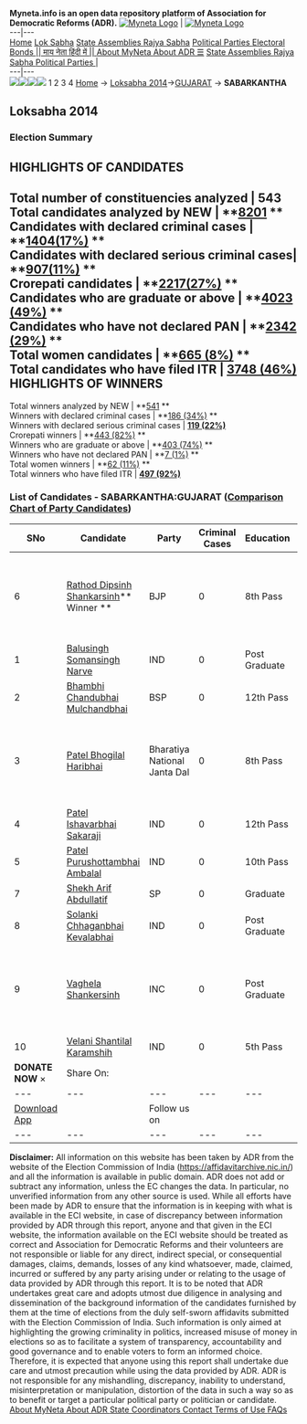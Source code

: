 **Myneta.info is an open data repository platform of Association for Democratic Reforms (ADR).**
[![Myneta Logo](https://www.myneta.info/lib/img/myneta-logo.png)](https://www.myneta.info/) | [![Myneta Logo](https://www.myneta.info/lib/img/adr-logo.png)](https://adrindia.org)  
---|---  
[Home](https://www.myneta.info/) [Lok Sabha](https://www.myneta.info/#ls "Lok Sabha") [ State Assemblies ](https://www.myneta.info/#sa "State Assemblies") [Rajya Sabha](https://www.myneta.info/#rs "Rajya Sabha") [Political Parties ](https://www.myneta.info/party "Political Parties") [ Electoral Bonds ](https://www.myneta.info/electoral_bonds "Electoral Bonds") [ || माय नेता हिंदी में || ](https://translate.google.co.in/translate?prev=hp&hl=en&js=y&u=www.myneta.info&sl=en&tl=hi&history_state0=) [ About MyNeta ](https://adrindia.org/content/about-myneta) [ About ADR ](https://adrindia.org/about-adr/who-we-are) [☰](javascript:void\(0\))
[ State Assemblies ](https://www.myneta.info/#sa "State Assemblies") [ Rajya Sabha ](https://www.myneta.info/#rs "Rajya Sabha") [ Political Parties ](https://www.myneta.info/party "Political Parties")
|   
---|---  
![](https://www.myneta.info/lib/img/banner/banner-1.png)![](https://www.myneta.info/lib/img/banner/banner-2.png)![](https://www.myneta.info/lib/img/banner/banner-3.png)![](https://www.myneta.info/lib/img/banner/banner-4.png)
1  2  3  4 
[Home](https://www.myneta.info/) → [Loksabha 2014](https://www.myneta.info/ls2014/)→[GUJARAT](https://www.myneta.info/ls2014/index.php?action=show_constituencies&state_id=6) → **SABARKANTHA**
### 
## Loksabha 2014
###  Election Summary 
HIGHLIGHTS OF CANDIDATES  
---  
Total number of constituencies analyzed |  543   
Total candidates analyzed by NEW | **[8201](https://www.myneta.info/ls2014/index.php?action=summary&subAction=candidates_analyzed&sort=candidate#summary) **  
Candidates with declared criminal cases | **[1404(17%)](https://www.myneta.info/ls2014/index.php?action=summary&subAction=crime&sort=candidate#summary) **  
Candidates with declared serious criminal cases| **[907(11%)](https://www.myneta.info/ls2014/index.php?action=summary&subAction=serious_crime&sort=candidate#summary) **  
Crorepati candidates | **[2217(27%)](https://www.myneta.info/ls2014/index.php?action=summary&subAction=crorepati&sort=candidate#summary) **  
Candidates who are graduate or above | **[4023 (49%)](https://www.myneta.info/ls2014/index.php?action=summary&subAction=education&sort=candidate#summary) **  
Candidates who have not declared PAN | **[2342 (29%)](https://www.myneta.info/ls2014/index.php?action=summary&subAction=without_pan&sort=candidate#summary) **  
Total women candidates | **[665 (8%)](https://www.myneta.info/ls2014/index.php?action=summary&subAction=women_candidate&sort=candidate#summary) **  
Total candidates who have filed ITR | [**3748 (46%)**](https://www.myneta.info/ls2014/index.php?action=summary&subAction=filed_itr&sort=candidate#summary)  
HIGHLIGHTS OF WINNERS  
---  
Total winners analyzed by NEW | **[541](https://www.myneta.info/ls2014/index.php?action=summary&subAction=winner_analyzed&sort=candidate#summary) **  
Winners with declared criminal cases | **[186 (34%)](https://www.myneta.info/ls2014/index.php?action=summary&subAction=winner_crime&sort=candidate#summary) **  
Winners with declared serious criminal cases | **[119 (22%)](https://www.myneta.info/ls2014/index.php?action=summary&subAction=winner_serious_crime&sort=candidate#summary)**  
Crorepati winners | **[443 (82%)](https://www.myneta.info/ls2014/index.php?action=summary&subAction=winner_crorepati&sort=candidate#summary) **  
Winners who are graduate or above | **[403 (74%)](https://www.myneta.info/ls2014/index.php?action=summary&subAction=winner_education&sort=candidate#summary) **  
Winners who have not declared PAN | **[7 (1%)](https://www.myneta.info/ls2014/index.php?action=summary&subAction=winner_without_pan&sort=candidate#summary) **  
Total women winners | **[62 (11%)](https://www.myneta.info/ls2014/index.php?action=summary&subAction=winner_women&sort=candidate#summary) **  
Total winners who have filed ITR | [**497 (92%)**](https://www.myneta.info/ls2014/index.php?action=summary&subAction=winner_filed_itr&sort=candidate#summary)  
### List of Candidates - SABARKANTHA:GUJARAT ([Comparison Chart of Party Candidates](https://www.myneta.info/ls2014/comparisonchart.php?constituency_id=270))
SNo | Candidate| Party| Criminal Cases| Education| Age| Total Assets| Liabilities  
---|---|---|---|---|---|---|---  
6  | [Rathod Dipsinh Shankarsinh](https://www.myneta.info/ls2014/candidate.php?candidate_id=6552)** Winner ** | BJP | 0 | 8th Pass| 62 | ![](https://myneta.info/image_v2.php?myneta_folder=ls2014&candidate_id=6552&col=ta) | ![](https://myneta.info/image_v2.php?myneta_folder=ls2014&candidate_id=6552&col=lia)  
1  | [Balusingh Somansingh Narve](https://www.myneta.info/ls2014/candidate.php?candidate_id=6561) | IND | 0 | Post Graduate| 70 | Rs 6,65,409 ~ 6 Lacs+ | Rs 3,600 ~ 3 Thou+  
2  | [Bhambhi Chandubhai Mulchandbhai](https://www.myneta.info/ls2014/candidate.php?candidate_id=4905) | BSP | 0 | 12th Pass| 43 | Rs 8,58,000 ~ 8 Lacs+ | Rs 4,00,000 ~ 4 Lacs+  
3  | [Patel Bhogilal Haribhai](https://www.myneta.info/ls2014/candidate.php?candidate_id=6556) | Bharatiya National Janta Dal | 0 | 8th Pass| 45 | ![](https://myneta.info/image_v2.php?myneta_folder=ls2014&candidate_id=6556&col=ta) | ![](https://myneta.info/image_v2.php?myneta_folder=ls2014&candidate_id=6556&col=lia)  
4  | [Patel Ishavarbhai Sakaraji](https://www.myneta.info/ls2014/candidate.php?candidate_id=6549) | IND | 0 | 12th Pass| 47 | Rs 7,93,300 ~ 7 Lacs+ | Rs 0 ~   
5  | [Patel Purushottambhai Ambalal](https://www.myneta.info/ls2014/candidate.php?candidate_id=6564) | IND | 0 | 10th Pass| 58 | Rs 39,90,000 ~ 39 Lacs+ | Rs 1,25,000 ~ 1 Lacs+  
7  | [Shekh Arif Abdullatif](https://www.myneta.info/ls2014/candidate.php?candidate_id=6557) | SP | 0 | Graduate| 36 | Rs 13,98,500 ~ 13 Lacs+ | Rs 10,51,000 ~ 10 Lacs+  
8  | [Solanki Chhaganbhai Kevalabhai](https://www.myneta.info/ls2014/candidate.php?candidate_id=6550) | IND | 0 | Post Graduate| 68 | Rs 28,05,000 ~ 28 Lacs+ | Rs 0 ~   
9  | [Vaghela Shankersinh](https://www.myneta.info/ls2014/candidate.php?candidate_id=6551) | INC | 0 | Post Graduate| 74 | ![](https://myneta.info/image_v2.php?myneta_folder=ls2014&candidate_id=6551&col=ta) | ![](https://myneta.info/image_v2.php?myneta_folder=ls2014&candidate_id=6551&col=lia)  
10  | [Velani Shantilal Karamshih](https://www.myneta.info/ls2014/candidate.php?candidate_id=6548) | IND | 0 | 5th Pass| 51 | Rs 54,69,370 ~ 54 Lacs+ | Rs 0 ~   
|  **DONATE NOW** × |  Share On:  | [](https://api.whatsapp.com/send?text=https%3A%2F%2Fmyneta.info%2Fpunjab2022%2Findex.php%3Faction%3Dshow_constituencies%26state_id%3D19) | [](https://www.facebook.com/sharer/sharer.php?u=https%3A%2F%2Fmyneta.info%2Fpunjab2022%2Findex.php%3Faction%3Dshow_constituencies%26state_id%3D19) | [](https://twitter.com/share?url=https%3A%2F%2Fmyneta.info%2Fpunjab2022%2Findex.php%3Faction%3Dshow_constituencies%26state_id%3D19)  
---|---|---|---|---  
| [ Download App ](https://play.google.com/store/apps/details?id=com.webrosoft.myneta1&pcampaignid=pcampaignidMKT-Other-global-all-co-prtnr-py-PartBadge-Mar2515-1) | [](https://play.google.com/store/apps/details?id=com.webrosoft.myneta1&pcampaignid=pcampaignidMKT-Other-global-all-co-prtnr-py-PartBadge-Mar2515-1) |  Follow us on  | [](https://www.facebook.com/adrindia.org/) | [](https://twitter.com/adrspeaks) | [](https://groups.google.com/g/national-election-watch?hl=en&pli=1) | [](https://www.instagram.com/adrspeaks/) | [](https://www.youtube.com/user/adrspeaks) | [](https://sharechat.com/profile/adrspeaks)  
---|---|---|---|---|---|---|---|---  
**Disclaimer:** All information on this website has been taken by ADR from the website of the Election Commission of India (https://affidavitarchive.nic.in/) and all the information is available in public domain. ADR does not add or subtract any information, unless the EC changes the data. In particular, no unverified information from any other source is used. While all efforts have been made by ADR to ensure that the information is in keeping with what is available in the ECI website, in case of discrepancy between information provided by ADR through this report, anyone and that given in the ECI website, the information available on the ECI website should be treated as correct and Association for Democratic Reforms and their volunteers are not responsible or liable for any direct, indirect special, or consequential damages, claims, demands, losses of any kind whatsoever, made, claimed, incurred or suffered by any party arising under or relating to the usage of data provided by ADR through this report. It is to be noted that ADR undertakes great care and adopts utmost due diligence in analysing and dissemination of the background information of the candidates furnished by them at the time of elections from the duly self-sworn affidavits submitted with the Election Commission of India. Such information is only aimed at highlighting the growing criminality in politics, increased misuse of money in elections so as to facilitate a system of transparency, accountability and good governance and to enable voters to form an informed choice. Therefore, it is expected that anyone using this report shall undertake due care and utmost precaution while using the data provided by ADR. ADR is not responsible for any mishandling, discrepancy, inability to understand, misinterpretation or manipulation, distortion of the data in such a way so as to benefit or target a particular political party or politician or candidate. 
[ About MyNeta ](https://adrindia.org/content/about-myneta) [ About ADR ](https://adrindia.org/about-adr/who-we-are) [ State Coordinators ](https://adrindia.org/about-adr/state-coordinators) [ Contact ](https://adrindia.org/contact-us) [ Terms of Use ](https://adrindia.org/content/adr-terms-use) [ FAQs ](https://adrindia.org/content/faqs)

